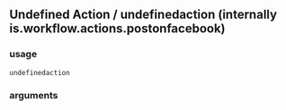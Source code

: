 
## Undefined Action / undefinedaction (internally is.workflow.actions.postonfacebook)

### usage
`undefinedaction `

### arguments
